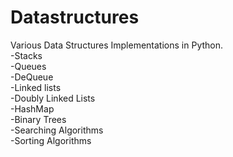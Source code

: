 # Datastructures
Various Data Structures Implementations in Python.\
-Stacks\
-Queues\
-DeQueue\
-Linked lists\
-Doubly Linked Lists\
-HashMap\
-Binary Trees\
-Searching Algorithms\
-Sorting Algorithms
